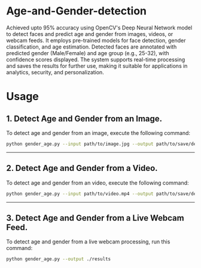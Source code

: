 # Age-and-Gender-detection

Achieved upto 95% accuracy using OpenCV's Deep Neural Network model to detect faces and predict age and gender from images, videos, or webcam feeds. It employs pre-trained models for face detection, gender classification, and age estimation. Detected faces are annotated with predicted gender (Male/Female) and age group (e.g., 25-32), with confidence scores displayed. The system supports real-time processing and saves the results for further use, making it suitable for applications in analytics, security, and personalization.

# Usage
## 1. Detect Age and Gender from an Image.
 To detect age and gender from an image, execute the following command:

```bash
python gender_age.py --input path/to/image.jpg --output path/to/save/detected/images
```
---

## 2. Detect Age and Gender from a Video.
   To detect age and gender from an video, execute the following command:

```bash
python gender_age.py --input path/to/video.mp4 --output path/to/save/detected/videos
```
---
  
## 3. Detect Age and Gender from a Live Webcam Feed.
   To detect age and gender from a live webcam processing, run this command:

```bash
python gender_age.py --output ./results
```

